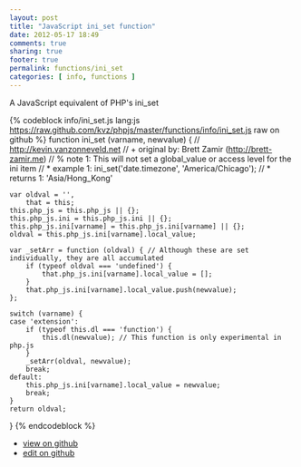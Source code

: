 ```yaml
---
layout: post
title: "JavaScript ini_set function"
date: 2012-05-17 18:49
comments: true
sharing: true
footer: true
permalink: functions/ini_set
categories: [ info, functions ]
---
```

A JavaScript equivalent of PHP's ini_set
<!-- more -->
{% codeblock info/ini_set.js lang:js https://raw.github.com/kvz/phpjs/master/functions/info/ini_set.js raw on github %}
function ini_set (varname, newvalue) {
    // http://kevin.vanzonneveld.net
    // +   original by: Brett Zamir (http://brett-zamir.me)
    // %        note 1: This will not set a global_value or access level for the ini item
    // *     example 1: ini_set('date.timezone', 'America/Chicago');
    // *     returns 1: 'Asia/Hong_Kong'

    var oldval = '',
        that = this;
    this.php_js = this.php_js || {};
    this.php_js.ini = this.php_js.ini || {};
    this.php_js.ini[varname] = this.php_js.ini[varname] || {};
    oldval = this.php_js.ini[varname].local_value;

    var _setArr = function (oldval) { // Although these are set individually, they are all accumulated
        if (typeof oldval === 'undefined') {
            that.php_js.ini[varname].local_value = [];
        }
        that.php_js.ini[varname].local_value.push(newvalue);
    };

    switch (varname) {
    case 'extension':
        if (typeof this.dl === 'function') {
            this.dl(newvalue); // This function is only experimental in php.js
        }
        _setArr(oldval, newvalue);
        break;
    default:
        this.php_js.ini[varname].local_value = newvalue;
        break;
    }
    return oldval;
}
{% endcodeblock %}
<ul>
 <li><a href="https://github.com/kvz/phpjs/blob/master/functions/info/ini_set.js">view on github</a></li>
 <li><a href="https://github.com/kvz/phpjs/edit/master/functions/info/ini_set.js">edit on github</a></li>
</ul>
